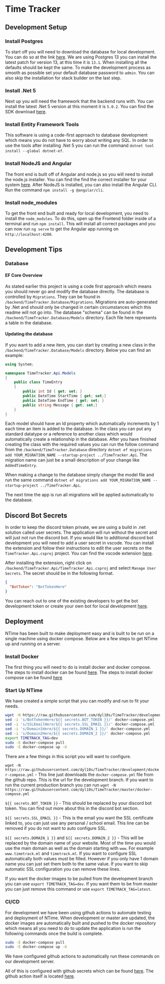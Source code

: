 # Time Tracker

## Development Setup

### Install Postgres

To start off you will need to download the database for local development. You can do so at the link [here](https://www.enterprisedb.com/downloads/postgres-postgresql-downloads). We are using Postgres 13 you can install the latest patch for version 13, at this time it is `13.1`. When installing all the defaults should be kept the same. To make the development process as smooth as possible set your default database password to `admin`. You can also skip the installation for stack builder on the last step.

### Install .Net 5

Next up you will need the framework that the backend runs with. You can install the latest .Net 5 version at this moment it is `5.0.2`. You can find the SDK download [here](https://dotnet.microsoft.com/download/dotnet/5.0).

### Install Entity Framework Tools

This software is using a code-first approach to database development which means you do not have to worry about writing any SQL. In order to use the tools after installing .Net 5 you can run the command `dotnet tool install --global dotnet-ef`.

### Install NodeJS and Angular

The front end is built off of Angular and node.js so you will need to install the node.js installer. You can find the find the correct installer for your system [here](https://nodejs.org/en/download/). After NodeJS is installed, you can also install the Angular CLI. Run the command `npm install -g @angular/cli`.

### Install node_modules

To get the front end built and ready for local development, you need to install the `node_modules`. To do this, open up the Frontend folder inside of a terminal and run `npm install`. This will install all correct packages and you can now run `ng serve` to get the Angular app running on `http://localhost:4200`.

## Development Tips

### Database

#### EF Core Overview

As stated earlier this project is using a code first approach which means you should never go and modify the database directly. The database is controlled by `Migrations`. They can be found in `/backend/TimeTracker.Database/Migrations`. Migrations are auto-generated by .Net and should only be changed in certain circumstances which this readme will not go into. The database "schema" can be found in the `/backend/TimeTracker.Database/Models` directory. Each file here represents a table in the database.

#### Updating the database

If you want to add a new item, you can start by creating a new class in the `/backend/TimeTracker.Database/Models` directory. Below you can find an example:

```c#
using System;

namespace TimeTracker.Api.Models
{
    public class TimeEntry
    {
        public int Id { get; set; }
        public DateTime StartTime { get; set;}
        public DateTime EndTime { get; set; }
        public string Message { get; set;}
    }
}
```
Each model should have an Id property which automatically increments by 1 each time an item is added to the database. In the class you can put any standard datatype or a reference to another class which would automatically create a relationship in the database. After you have finished creating the class with the required values you can run the follow command from the `/backend/TimeTracker.Database` directory `dotnet ef migrations add YOUR_MIGRATION_NAME --startup-project ../TimeTracker.Api`. The migration name can just be a small description of your change like `AddedTimeEntry`. 

When making a change to the database simply change the model file and run the same command `dotnet ef migrations add YOUR_MIGRATION_NAME --startup-project ../TimeTracker.Api`. 

The next time the app is run all migrations will be applied automatically to the database.

## Discord Bot Secrets

In order to keep the discord token private, we are using a build in .net solution called user secrets. The application will run without the secret and will just not run the discord bot. If you would like to additional discord bot development you will need to add a user secret in vscode. You can install the extension and follow their instructions to edit the user secrets on the `TimeTracker.Api.csproj` project. You can find the vscode extension [here](https://marketplace.visualstudio.com/items?itemName=adrianwilczynski.user-secrets).

After installing the extension, right click on `/backend/TimeTracker.Api/TimeTracker.Api.csproj` and select `Manage User Secrets`. The secret should be in the following format.

```json
{
  "BotToken": "BotTokenHere"
}
```

You can reach out to one of the existing developers to get the bot development token or create your own bot for local development [here](https://discord.com/developers/applications).

## Deployment

NTime has been built to make deployment easy and is built to be run on a single machine using docker compose. Below are a few steps to get NTime up and running on a server.

### Install Docker

The first thing you will need to do is install docker and docker compose. The steps to install docker can be found [here](https://docs.docker.com/engine/install/). The steps to install docker compose can be found [here](https://docs.docker.com/compose/install/)

### Start Up NTime

We have created a simple script that you can modify and run to fit your needs.

```sh
wget -N https://raw.githubusercontent.com/dyl10s/TimeTracker/development/docker-compose.yml
sed -i 's/BotTokenHere/${{ secrets.BOT_TOKEN }}/' docker-compose.yml
sed -i 's/SSLEmailHere/${{ secrets.SSL_EMAIL }}/' docker-compose.yml
sed -i 's/Domain1Here/${{ secrets.DOMAIN_1 }}/' docker-compose.yml
sed -i 's/Domain2Here/${{ secrets.DOMAIN_2 }}/' docker-compose.yml
export TIMETRACK_TAG=dev
sudo -E docker-compose pull
sudo -E docker-compose up -d
```

There are a few things in this script you will want to configure. 

`wget -N https://raw.githubusercontent.com/dyl10s/TimeTracker/development/docker-compose.yml` - This line just downloads the `docker-compose.yml` file from the github repo. This is the url for the development branch. If you want to run the current production branch you can run `wget -N https://raw.githubusercontent.com/dyl10s/TimeTracker/master/docker-compose.yml`

`${{ secrets.BOT_TOKEN }}` - This should be replaced by your discord bot token. You can find out more about this in the discord bot section.

`${{ secrets.SSL_EMAIL }}` - This is the email you want the SSL certificate linked to, you can just use any personal / school email. This line can be removed if you do not want to auto configure SSL.

`${{ secrets.DOMAIN_1 }}` and `${{ secrets.DOMAIN_2 }}` - This will be replaced by the domain name of your website. Most of the time you would use the main domain as well as the domain starting with `www`. For example `www.timetrack.ml` and `timetrack.ml`. If you want to configure SSL automatically both values must be filled. However if you only have 1 domain name you can just set them both to the same value. If you want to skip automatic SSL configuration you can remove these lines.

If you want the docker images to be pulled from the development branch you can use `export TIMETRACK_TAG=dev`. If you want them to be from master you can just remove this command or use `export TIMETRACK_TAG=latest`.

### CI/CD

For development we have been using github actions to automate testing and deployment of NTime. When development or master are updated, the docker images are automatically built and pushed to the docker repository which means all you need to do to update the application is run the following commands once the build is complete.

```sh
sudo -E docker-compose pull
sudo -E docker-compose up -d
```

We have configured github actions to automatically run these commands on our development server.

All of this is configured with github secrets which can be found [here](https://github.com/dyl10s/TimeTracker/settings/secrets/actions). The github action itself is located [here](https://github.com/dyl10s/TimeTracker/blob/master/.github/workflows/main.yml).
